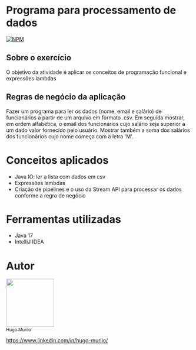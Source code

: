 # Programa para processamento de dados 
[![NPM](https://img.shields.io/npm/l/react)](https://github.com/devsuperior/sds1-wmazoni/blob/master/LICENSE) 

## Sobre o exercício 
O objetivo da atividade é aplicar os conceitos de programação funcional e expressões lambdas

## Regras de negócio da aplicação
Fazer um programa para ler os dados (nome, email e salário)
de funcionários a partir de um arquivo em formato .csv.
Em seguida mostrar, em ordem alfabética, o email dos
funcionários cujo salário seja superior a um dado valor fornecido pelo usuário.
Mostrar também a soma dos salários dos funcionários cujo nome começa com a letra 'M'.

# Conceitos aplicados

- Java IO: ler a lista com dados em csv
- Expressões lambdas
- Criação de pipelines e o uso da Stream API para processar os dados conforme a regra de negócio
  
# Ferramentas utilizadas 
- Java 17
- IntelliJ IDEA

# Autor 
[<img src="https://avatars.githubusercontent.com/u/129471528?v=4" width=130><br><sub>Hugo Murilo</sub>](https://github.com/hugomurilo)

https://www.linkedin.com/in/hugo-murilo/

